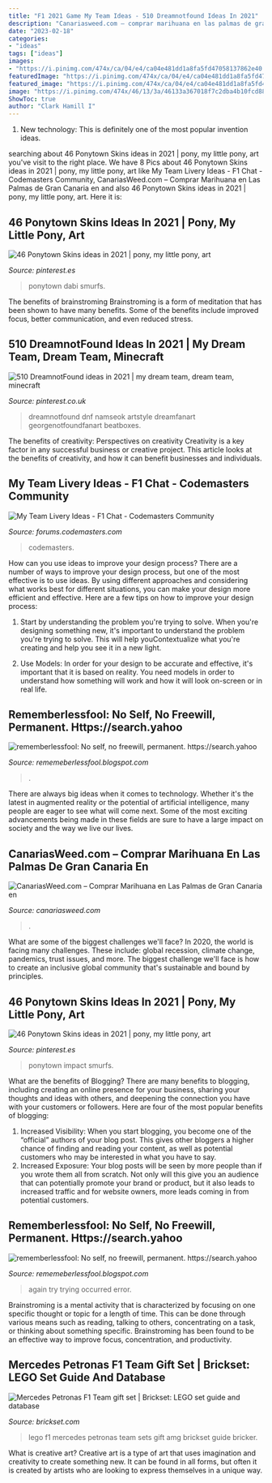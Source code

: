 ```yaml
---
title: "F1 2021 Game My Team Ideas - 510 Dreamnotfound Ideas In 2021"
description: "Canariasweed.com – comprar marihuana en las palmas de gran canaria en"
date: "2023-02-18"
categories:
- "ideas"
tags: ["ideas"]
images:
- "https://i.pinimg.com/474x/ca/04/e4/ca04e481dd1a8fa5fd47058137862e40.jpg"
featuredImage: "https://i.pinimg.com/474x/ca/04/e4/ca04e481dd1a8fa5fd47058137862e40.jpg"
featured_image: "https://i.pinimg.com/474x/ca/04/e4/ca04e481dd1a8fa5fd47058137862e40.jpg"
image: "https://i.pinimg.com/474x/46/13/3a/46133a367018f7c2dba4b10fcd88fe07.jpg"
ShowToc: true
author: "Clark Hamill I"
---
```



1) New technology: This is definitely one of the most popular invention ideas.

	

		
searching about 46 Ponytown Skins ideas in 2021 | pony, my little pony, art you've visit to the right place. We have 8 Pics about 46 Ponytown Skins ideas in 2021 | pony, my little pony, art like My Team Livery Ideas - F1 Chat - Codemasters Community, CanariasWeed.com – Comprar Marihuana en Las Palmas de Gran Canaria en and also 46 Ponytown Skins ideas in 2021 | pony, my little pony, art. Here it is:
		
    
## 46 Ponytown Skins Ideas In 2021 | Pony, My Little Pony, Art

<img loading=lazy src="https://i.pinimg.com/474x/ca/04/e4/ca04e481dd1a8fa5fd47058137862e40.jpg" onerror="this.onerror=null;this.src='https://tse3.mm.bing.net/th?id=OIP.SEzXE93fU9AbVah4kou4HQAAAA&amp;pid=15.1';" alt="46 Ponytown Skins ideas in 2021 | pony, my little pony, art">

_Source: pinterest.es_

>ponytown dabi smurfs. 

	

The benefits of brainstroming
Brainstroming is a form of meditation that has been shown to have many benefits. Some of the benefits include improved focus, better communication, and even reduced stress.

    
## 510 DreamnotFound Ideas In 2021 | My Dream Team, Dream Team, Minecraft

<img loading=lazy src="https://i.pinimg.com/474x/46/13/3a/46133a367018f7c2dba4b10fcd88fe07.jpg" onerror="this.onerror=null;this.src='https://tse3.mm.bing.net/th?id=OIP.xZu8MvKzSfH0WjfWizsTcgAAAA&amp;pid=15.1';" alt="510 DreamnotFound ideas in 2021 | my dream team, dream team, minecraft">

_Source: pinterest.co.uk_

>dreamnotfound dnf namseok artstyle dreamfanart georgenotfoundfanart beatboxes. 

	

The benefits of creativity: Perspectives on creativity
Creativity is a key factor in any successful business or creative project. This article looks at the benefits of creativity, and how it can benefit businesses and individuals.

    
## My Team Livery Ideas - F1 Chat - Codemasters Community

<img loading=lazy src="https://forums.codemasters.com/uploads/monthly_2020_10/20201028_143042.thumb.jpg.5da8d6bfadfd97f01ff5aaf0e4520052.jpg" onerror="this.onerror=null;this.src='https://tse3.mm.bing.net/th?id=OIP.aKtywFOR-IEiP_Bwjw8o4wHaEK&amp;pid=15.1';" alt="My Team Livery Ideas - F1 Chat - Codemasters Community">

_Source: forums.codemasters.com_

>codemasters. 

	

How can you use ideas to improve your design process?
There are a number of ways to improve your design process, but one of the most effective is to use ideas. By using different approaches and considering what works best for different situations, you can make your design more efficient and effective. Here are a few tips on how to improve your design process:
1. Start by understanding the problem you're trying to solve. When you're designing something new, it's important to understand the problem you're trying to solve. This will help youContextualize what you're creating and help you see it in a new light.

2. Use Models: In order for your design to be accurate and effective, it's important that it is based on reality. You need models in order to understand how something will work and how it will look on-screen or in real life.

    
## Rememberlessfool: No Self, No Freewill, Permanent. Https://search.yahoo

<img loading=lazy src="https://1.bp.blogspot.com/-Sz4Wjdamve4/YMenfLvqyGI/AAAAAAAAigA/fjuGMuKXE2o301hE83EuDto-Yosz-agEACLcBGAsYHQ/s320/15726345430935535616_20210608202233_1.png" onerror="this.onerror=null;this.src='https://tse1.mm.bing.net/th?id=OIP._lPZ32Djzs8bCcxVGQXcWQAAAA&amp;pid=15.1';" alt="rememberlessfool: No self, no freewill, permanent. https://search.yahoo">

_Source: rememeberlessfool.blogspot.com_

>. 

	

There are always big ideas when it comes to technology. Whether it's the latest in augmented reality or the potential of artificial intelligence, many people are eager to see what will come next. Some of the most exciting advancements being made in these fields are sure to have a large impact on society and the way we live our lives.

    
## CanariasWeed.com – Comprar Marihuana En Las Palmas De Gran Canaria En

<img loading=lazy src="https://canariasweed.com/wp-content/uploads/2020/10/IMG-20201001-WA0165-1024x576.jpg" onerror="this.onerror=null;this.src='https://tse4.mm.bing.net/th?id=OIP.VsHNLvxPwtsDjqhrJvZHPQHaEK&amp;pid=15.1';" alt="CanariasWeed.com – Comprar Marihuana en Las Palmas de Gran Canaria en">

_Source: canariasweed.com_

>. 

	

What are some of the biggest challenges we'll face?
In 2020, the world is facing many challenges. These include: global recession, climate change, pandemics, trust issues, and more. The biggest challenge we'll face is how to create an inclusive global community that's sustainable and bound by principles.

    
## 46 Ponytown Skins Ideas In 2021 | Pony, My Little Pony, Art

<img loading=lazy src="https://i.pinimg.com/236x/ca/04/e4/ca04e481dd1a8fa5fd47058137862e40.jpg" onerror="this.onerror=null;this.src='https://tse1.mm.bing.net/th?id=OIP.4BsPn5-dFR2rZegdNo62rAAAAA&amp;pid=15.1';" alt="46 Ponytown Skins ideas in 2021 | pony, my little pony, art">

_Source: pinterest.es_

>ponytown impact smurfs. 

	

What are the benefits of Blogging?
There are many benefits to blogging, including creating an online presence for your business, sharing your thoughts and ideas with others, and deepening the connection you have with your customers or followers. Here are four of the most popular benefits of blogging: 
1. Increased Visibility: When you start blogging, you become one of the “official” authors of your blog post. This gives other bloggers a higher chance of finding and reading your content, as well as potential customers who may be interested in what you have to say. 
2. Increased Exposure: Your blog posts will be seen by more people than if you wrote them all from scratch. Not only will this give you an audience that can potentially promote your brand or product, but it also leads to increased traffic and for website owners, more leads coming in from potential customers. 

    
## Rememberlessfool: No Self, No Freewill, Permanent. Https://search.yahoo

<img loading=lazy src="https://1.bp.blogspot.com/-Iax8Qpnfe14/XlG4pxVMidI/AAAAAAAAdcg/-55dSgv4X0c3_KdSXq5cvuQCW2ZRlxfKwCLcBGAsYHQ/s1600/Untitled720.png" onerror="this.onerror=null;this.src='https://tse2.mm.bing.net/th?id=OIP.7sdotvirS4ftrbbMuRZfcAHaEK&amp;pid=15.1';" alt="rememberlessfool: No self, no freewill, permanent. https://search.yahoo">

_Source: rememeberlessfool.blogspot.com_

>again try trying occurred error. 

	

Brainstroming is a mental activity that is characterized by focusing on one specific thought or topic for a length of time. This can be done through various means such as reading, talking to others, concentrating on a task, or thinking about something specific. Brainstroming has been found to be an effective way to improve focus, concentration, and productivity.

    
## Mercedes Petronas F1 Team Gift Set | Brickset: LEGO Set Guide And Database

<img loading=lazy src="https://images.brickset.com/sets/images/75995-1.jpg" onerror="this.onerror=null;this.src='https://tse3.mm.bing.net/th?id=OIP.543Z93EiVyz-lfqdZTPq0QHaEF&amp;pid=15.1';" alt="Mercedes Petronas F1 Team gift set | Brickset: LEGO set guide and database">

_Source: brickset.com_

>lego f1 mercedes petronas team sets gift amg brickset guide bricker. 

	

What is creative art?
Creative art is a type of art that uses imagination and creativity to create something new. It can be found in all forms, but often it is created by artists who are looking to express themselves in a unique way.


